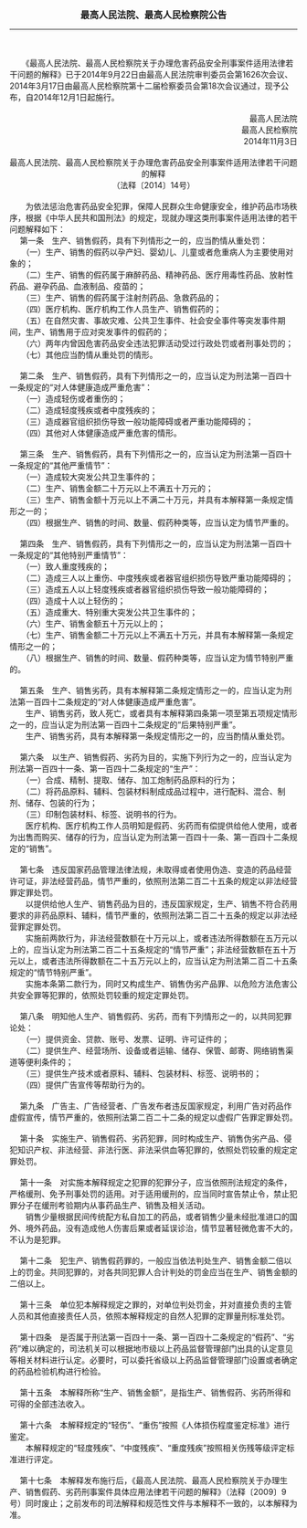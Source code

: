 <div id="div_content"><font color="#760026"></font> <p align="center"><b><font style="font-size:16px;" class="MTitle">最高人民法院、最高人民检察院公告</font></b></p><hr color="red"><br>
<br>
　　《最高人民法院、最高人民检察院关于办理危害药品安全刑事案件适用法律若干问题的解释》已于2014年9月22日由最高人民法院审判委员会第1626次会议、2014年3月17日由最高人民检察院第十二届检察委员会第18次会议通过，现予公布，自2014年12月1日起施行。<br>
<br>
<div align="right">最高人民法院 <br>
最高人民检察院<br>
2014年11月3日<br>
</div><br>
<div align="center">最高人民法院、最高人民检察院关于办理危害药品安全刑事案件适用法律若干问题的解释<br>
（法释〔2014〕14号）<br>
</div><br>
　　为依法惩治危害药品安全犯罪，保障人民群众生命健康安全，维护药品市场秩序，根据《中华人民共和国刑法》的规定，现就办理这类刑事案件适用法律的若干问题解释如下：<br>
<font class="TiaoNoA">　 第一条</font>　生产、销售假药，具有下列情形之一的，应当酌情从重处罚：<br>
　　（一）生产、销售的假药以孕产妇、婴幼儿、儿童或者危重病人为主要使用对象的；<br>
　　（二）生产、销售的假药属于麻醉药品、精神药品、医疗用毒性药品、放射性药品、避孕药品、血液制品、疫苗的；<br>
　　（三）生产、销售的假药属于注射剂药品、急救药品的；<br>
　　（四）医疗机构、医疗机构工作人员生产、销售假药的；<br>
　　（五）在自然灾害、事故灾难、公共卫生事件、社会安全事件等突发事件期间，生产、销售用于应对突发事件的假药的；<br>
　　（六）两年内曾因危害药品安全违法犯罪活动受过行政处罚或者刑事处罚的；<br>
　　（七）其他应当酌情从重处罚的情形。<br>
<br><font class="TiaoNoA">　 第二条</font>　生产、销售假药，具有下列情形之一的，应当认定为刑法第一百四十一条规定的“对人体健康造成严重危害”：<br>
　　（一）造成轻伤或者重伤的；<br>
　　（二）造成轻度残疾或者中度残疾的；<br>
　　（三）造成器官组织损伤导致一般功能障碍或者严重功能障碍的；<br>
　　（四）其他对人体健康造成严重危害的情形。<br>
<br><font class="TiaoNoA">　 第三条</font>　生产、销售假药，具有下列情形之一的，应当认定为刑法第一百四十一条规定的“其他严重情节”：<br>
　　（一）造成较大突发公共卫生事件的；<br>
　　（二）生产、销售金额二十万元以上不满五十万元的；<br>
　　（三）生产、销售金额十万元以上不满二十万元，并具有本解释第一条规定情形之一的；<br>
　　（四）根据生产、销售的时间、数量、假药种类等，应当认定为情节严重的。<br>
<br><font class="TiaoNoA">　 第四条</font>　生产、销售假药，具有下列情形之一的，应当认定为刑法第一百四十一条规定的“其他特别严重情节”：<br>
　　（一）致人重度残疾的；<br>
　　（二）造成三人以上重伤、中度残疾或者器官组织损伤导致严重功能障碍的；<br>
　　（三）造成五人以上轻度残疾或者器官组织损伤导致一般功能障碍的；<br>
　　（四）造成十人以上轻伤的；<br>
　　（五）造成重大、特别重大突发公共卫生事件的；<br>
　　（六）生产、销售金额五十万元以上的；<br>
　　（七）生产、销售金额二十万元以上不满五十万元，并具有本解释第一条规定情形之一的；<br>
　　（八）根据生产、销售的时间、数量、假药种类等，应当认定为情节特别严重的。<br>
<br><font class="TiaoNoA">　 第五条</font>　生产、销售劣药，具有本解释第二条规定情形之一的，应当认定为刑法第一百四十二条规定的“对人体健康造成严重危害”。<br>
　　生产、销售劣药，致人死亡，或者具有本解释第四条第一项至第五项规定情形之一的，应当认定为刑法第一百四十二条规定的“后果特别严重”。<br>
　　生产、销售劣药，具有本解释第一条规定情形之一的，应当酌情从重处罚。<br>
<br><font class="TiaoNoA">　 第六条</font>　以生产、销售假药、劣药为目的，实施下列行为之一的，应当认定为刑法第一百四十一条、第一百四十二条规定的“生产”：<br>
　　（一）合成、精制、提取、储存、加工炮制药品原料的行为；<br>
　　（二）将药品原料、辅料、包装材料制成成品过程中，进行配料、混合、制剂、储存、包装的行为；<br>
　　（三）印制包装材料、标签、说明书的行为。<br>
　　医疗机构、医疗机构工作人员明知是假药、劣药而有偿提供给他人使用，或者为出售而购买、储存的行为，应当认定为刑法第一百四十一条、第一百四十二条规定的“销售”。<br>
<br><font class="TiaoNoA">　 第七条</font>　违反国家药品管理法律法规，未取得或者使用伪造、变造的药品经营许可证，非法经营药品，情节严重的，依照刑法第二百二十五条的规定以非法经营罪定罪处罚。<br>
　　以提供给他人生产、销售药品为目的，违反国家规定，生产、销售不符合药用要求的非药品原料、辅料，情节严重的，依照刑法第二百二十五条的规定以非法经营罪定罪处罚。<br>
　　实施前两款行为，非法经营数额在十万元以上，或者违法所得数额在五万元以上的，应当认定为刑法第二百二十五条规定的“情节严重”；非法经营数额在五十万元以上，或者违法所得数额在二十五万元以上的，应当认定为刑法第二百二十五条规定的“情节特别严重”。<br>
　　实施本条第二款行为，同时又构成生产、销售伪劣产品罪、以危险方法危害公共安全罪等犯罪的，依照处罚较重的规定定罪处罚。<br>
<br><font class="TiaoNoA">　 第八条</font>　明知他人生产、销售假药、劣药，而有下列情形之一的，以共同犯罪论处：<br>
　　（一）提供资金、贷款、账号、发票、证明、许可证件的；<br>
　　（二）提供生产、经营场所、设备或者运输、储存、保管、邮寄、网络销售渠道等便利条件的；<br>
　　（三）提供生产技术或者原料、辅料、包装材料、标签、说明书的；<br>
　　（四）提供广告宣传等帮助行为的。<br>
<br><font class="TiaoNoA">　 第九条</font>　广告主、广告经营者、广告发布者违反国家规定，利用广告对药品作虚假宣传，情节严重的，依照刑法第二百二十二条的规定以虚假广告罪定罪处罚。<br>
<br><font class="TiaoNoA">　 第十条</font>　实施生产、销售假药、劣药犯罪，同时构成生产、销售伪劣产品、侵犯知识产权、非法经营、非法行医、非法采供血等犯罪的，依照处罚较重的规定定罪处罚。<br>
<br><font class="TiaoNoA">　 第十一条</font>　对实施本解释规定之犯罪的犯罪分子，应当依照刑法规定的条件，严格缓刑、免予刑事处罚的适用。对于适用缓刑的，应当同时宣告禁止令，禁止犯罪分子在缓刑考验期内从事药品生产、销售及相关活动。<br>
　　销售少量根据民间传统配方私自加工的药品，或者销售少量未经批准进口的国外、境外药品，没有造成他人伤害后果或者延误诊治，情节显著轻微危害不大的，不认为是犯罪。<br>
<br><font class="TiaoNoA">　 第十二条</font>　犯生产、销售假药罪的，一般应当依法判处生产、销售金额二倍以上的罚金。共同犯罪的，对各共同犯罪人合计判处的罚金应当在生产、销售金额的二倍以上。<br>
<br><font class="TiaoNoA">　 第十三条</font>　单位犯本解释规定之罪的，对单位判处罚金，并对直接负责的主管人员和其他直接责任人员，依照本解释规定的自然人犯罪的定罪量刑标准处罚。<br>
<br><font class="TiaoNoA">　 第十四条</font>　是否属于刑法第一百四十一条、第一百四十二条规定的“假药”、“劣药”难以确定的，司法机关可以根据地市级以上药品监督管理部门出具的认定意见等相关材料进行认定。必要时，可以委托省级以上药品监督管理部门设置或者确定的药品检验机构进行检验。<br>
<br><font class="TiaoNoA">　 第十五条</font>　本解释所称“生产、销售金额”，是指生产、销售假药、劣药所得和可得的全部违法收入。<br>
<br><font class="TiaoNoA">　 第十六条</font>　本解释规定的“轻伤”、“重伤”按照《人体损伤程度鉴定标准》进行鉴定。<br>
　　本解释规定的“轻度残疾”、“中度残疾”、“重度残疾”按照相关伤残等级评定标准进行评定。<br>
<br><font class="TiaoNoA">　 第十七条</font>　本解释发布施行后，《最高人民法院、最高人民检察院关于办理生产、销售假药、劣药刑事案件具体应用法律若干问题的解释》（法释〔2009〕9号）同时废止；之前发布的司法解释和规范性文件与本解释不一致的，以本解释为准。<br>
<br></div>